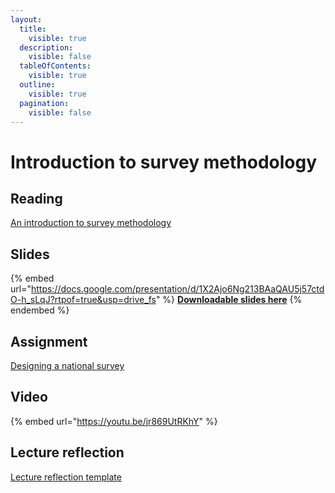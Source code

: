 ```yaml
---
layout:
  title:
    visible: true
  description:
    visible: false
  tableOfContents:
    visible: true
  outline:
    visible: true
  pagination:
    visible: false
---
```


# Introduction to survey methodology

## Reading

[An introduction to survey methodology](https://drive.google.com/file/d/1510IpLWgcbCgxcepDlrgHxT0L_GpWEUe/view?usp=sharing)

## Slides

{% embed url="https://docs.google.com/presentation/d/1X2Ajo6Ng213BAaQAU5j57ctdO-h_sLqJ?rtpof=true&usp=drive_fs" %}
[**Downloadable slides here**](https://docs.google.com/presentation/d/1X2Ajo6Ng213BAaQAU5j57ctdO-h_sLqJ?rtpof=true\&usp=drive_fs)
{% endembed %}

## Assignment

[Designing a national survey](https://docs.google.com/document/d/1X75OQNw3H_CKuFwxjPq-oUbvaDlhDvV0?rtpof=true\&usp=drive_fs)

## Video

{% embed url="https://youtu.be/jr869UtRKhY" %}

## Lecture reflection

[Lecture reflection template](https://docs.google.com/document/d/1u7988o1R9i6RxFKRmj0kol62aBWnt7Y-?rtpof=true\&usp=drive_fs)
